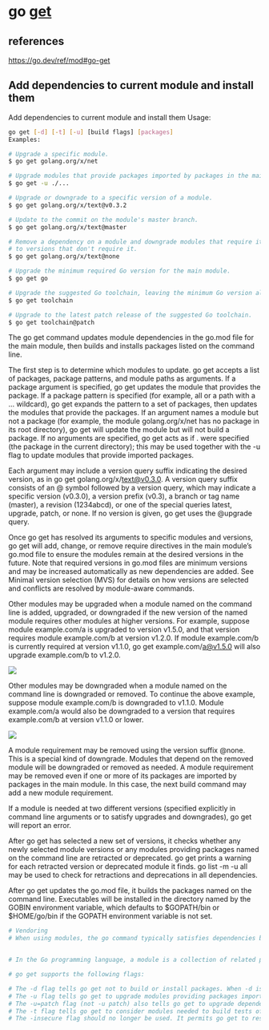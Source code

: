 # go **[get](https://pkg.go.dev/cmd/go)**

## references

<https://go.dev/ref/mod#go-get>

## Add dependencies to current module and install them

Add dependencies to current module and install them
Usage:

```bash
go get [-d] [-t] [-u] [build flags] [packages]
Examples:

# Upgrade a specific module.
$ go get golang.org/x/net

# Upgrade modules that provide packages imported by packages in the main module.
$ go get -u ./...

# Upgrade or downgrade to a specific version of a module.
$ go get golang.org/x/text@v0.3.2

# Update to the commit on the module's master branch.
$ go get golang.org/x/text@master

# Remove a dependency on a module and downgrade modules that require it
# to versions that don't require it.
$ go get golang.org/x/text@none

# Upgrade the minimum required Go version for the main module.
$ go get go

# Upgrade the suggested Go toolchain, leaving the minimum Go version alone.
$ go get toolchain

# Upgrade to the latest patch release of the suggested Go toolchain.
$ go get toolchain@patch
```

The go get command updates module dependencies in the go.mod file for the main module, then builds and installs packages listed on the command line.

The first step is to determine which modules to update. go get accepts a list of packages, package patterns, and module paths as arguments. If a package argument is specified, go get updates the module that provides the package. If a package pattern is specified (for example, all or a path with a ... wildcard), go get expands the pattern to a set of packages, then updates the modules that provide the packages. If an argument names a module but not a package (for example, the module golang.org/x/net has no package in its root directory), go get will update the module but will not build a package. If no arguments are specified, go get acts as if . were specified (the package in the current directory); this may be used together with the -u flag to update modules that provide imported packages.

Each argument may include a version query suffix indicating the desired version, as in go get golang.org/x/text@v0.3.0. A version query suffix consists of an @ symbol followed by a version query, which may indicate a specific version (v0.3.0), a version prefix (v0.3), a branch or tag name (master), a revision (1234abcd), or one of the special queries latest, upgrade, patch, or none. If no version is given, go get uses the @upgrade query.

Once go get has resolved its arguments to specific modules and versions, go get will add, change, or remove require directives in the main module’s go.mod file to ensure the modules remain at the desired versions in the future. Note that required versions in go.mod files are minimum versions and may be increased automatically as new dependencies are added. See Minimal version selection (MVS) for details on how versions are selected and conflicts are resolved by module-aware commands.

Other modules may be upgraded when a module named on the command line is added, upgraded, or downgraded if the new version of the named module requires other modules at higher versions. For example, suppose module example.com/a is upgraded to version v1.5.0, and that version requires module example.com/b at version v1.2.0. If module example.com/b is currently required at version v1.1.0, go get example.com/a@v1.5.0 will also upgrade example.com/b to v1.2.0.

![](https://go.dev/doc/mvs/get-upgrade.svg)

Other modules may be downgraded when a module named on the command line is downgraded or removed. To continue the above example, suppose module example.com/b is downgraded to v1.1.0. Module example.com/a would also be downgraded to a version that requires example.com/b at version v1.1.0 or lower.

![](https://go.dev/doc/mvs/get-downgrade.svg)

A module requirement may be removed using the version suffix @none. This is a special kind of downgrade. Modules that depend on the removed module will be downgraded or removed as needed. A module requirement may be removed even if one or more of its packages are imported by packages in the main module. In this case, the next build command may add a new module requirement.

If a module is needed at two different versions (specified explicitly in command line arguments or to satisfy upgrades and downgrades), go get will report an error.

After go get has selected a new set of versions, it checks whether any newly selected module versions or any modules providing packages named on the command line are retracted or deprecated. go get prints a warning for each retracted version or deprecated module it finds. go list -m -u all may be used to check for retractions and deprecations in all dependencies.

After go get updates the go.mod file, it builds the packages named on the command line. Executables will be installed in the directory named by the GOBIN environment variable, which defaults to $GOPATH/bin or $HOME/go/bin if the GOPATH environment variable is not set.

```bash
# Vendoring
# When using modules, the go command typically satisfies dependencies by downloading modules from their sources into the module cache, then loading packages from those downloaded copies. Vendoring may be used to allow interoperation with older versions of Go, or to ensure that all files used for a build are stored in a single file tree.


# In the Go programming language, a module is a collection of related packages that can be versioned and shared with other developers. The modules' packages are organized in a directory hierarchy, and the module itself is defined by a file called go.mod in the module's root directory.

# go get supports the following flags:

# The -d flag tells go get not to build or install packages. When -d is used, go get will only manage dependencies in go.mod. Using go get without -d to build and install packages is deprecated (as of Go 1.17). In Go 1.18, -d will always be enabled.
# The -u flag tells go get to upgrade modules providing packages imported directly or indirectly by packages named on the command line. Each module selected by -u will be upgraded to its latest version unless it is already required at a higher version (a pre-release).
# The -u=patch flag (not -u patch) also tells go get to upgrade dependencies, but go get will upgrade each dependency to the latest patch version (similar to the @patch version query).
# The -t flag tells go get to consider modules needed to build tests of packages named on the command line. When -t and -u are used together, go get will update test dependencies as well.
# The -insecure flag should no longer be used. It permits go get to resolve custom import paths and fetch from repositories and module proxies using insecure schemes such as HTTP. The GOINSECURE environment variable provides more fine-grained control and should be used instead.

```
